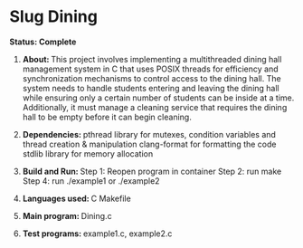 # Slug Dining
<b> Status: Complete </b>

1) <b>About: </b> 
This project involves implementing a multithreaded dining hall management system in C that uses POSIX threads for efficiency and synchronization mechanisms to control access to the dining hall. The system needs to handle students entering and leaving the dining hall while ensuring only a certain number of students can be inside at a time. Additionally, it must manage a cleaning service that requires the dining hall to be empty before it can begin cleaning. 

2) <b> Dependencies: </b>
pthread library for mutexes, condition variables and thread creation & manipulation
clang-format for formatting the code
stdlib library for memory allocation

3) <b> Build and Run: </b>
    Step 1: Reopen program in container
    Step 2: run make
    Step 4: run ./example1 or ./example2
4) <b> Languages used: </b>
C
Makefile
5) <b> Main program: </b> Dining.c 
6) <b> Test programs: </b> example1.c, example2.c

